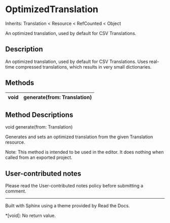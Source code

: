 # OptimizedTranslation

Inherits: Translation < Resource < RefCounted < Object

An optimized translation, used by default for CSV Translations.

## Description

An optimized translation, used by default for CSV Translations. Uses real-time
compressed translations, which results in very small dictionaries.

## Methods

void | generate(from: Translation)  
---|---  
  
## Method Descriptions

void generate(from: Translation)

Generates and sets an optimized translation from the given Translation
resource.

Note: This method is intended to be used in the editor. It does nothing when
called from an exported project.

## User-contributed notes

Please read the User-contributed notes policy before submitting a comment.

* * *

Built with Sphinx using a theme provided by Read the Docs.

  *[void]: No return value.

